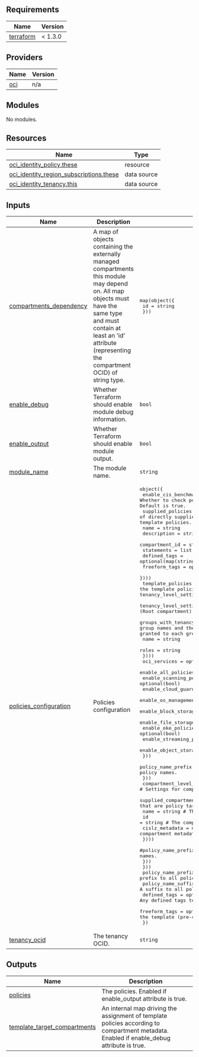 ## Requirements

| Name | Version |
|------|---------|
| <a name="requirement_terraform"></a> [terraform](#requirement\_terraform) | < 1.3.0 |

## Providers

| Name | Version |
|------|---------|
| <a name="provider_oci"></a> [oci](#provider\_oci) | n/a |

## Modules

No modules.

## Resources

| Name | Type |
|------|------|
| [oci_identity_policy.these](https://registry.terraform.io/providers/oracle/oci/latest/docs/resources/identity_policy) | resource |
| [oci_identity_region_subscriptions.these](https://registry.terraform.io/providers/oracle/oci/latest/docs/data-sources/identity_region_subscriptions) | data source |
| [oci_identity_tenancy.this](https://registry.terraform.io/providers/oracle/oci/latest/docs/data-sources/identity_tenancy) | data source |

## Inputs

| Name | Description | Type | Default | Required |
|------|-------------|------|---------|:--------:|
| <a name="input_compartments_dependency"></a> [compartments\_dependency](#input\_compartments\_dependency) | A map of objects containing the externally managed compartments this module may depend on. All map objects must have the same type and must contain at least an 'id' attribute (representing the compartment OCID) of string type. | <pre>map(object({<br>    id = string<br>  }))</pre> | `null` | no |
| <a name="input_enable_debug"></a> [enable\_debug](#input\_enable\_debug) | Whether Terraform should enable module debug information. | `bool` | `false` | no |
| <a name="input_enable_output"></a> [enable\_output](#input\_enable\_output) | Whether Terraform should enable module output. | `bool` | `true` | no |
| <a name="input_module_name"></a> [module\_name](#input\_module\_name) | The module name. | `string` | `"iam-policies"` | no |
| <a name="input_policies_configuration"></a> [policies\_configuration](#input\_policies\_configuration) | Policies configuration | <pre>object({<br>    enable_cis_benchmark_checks = optional(bool) # Whether to check policies for CIS Foundations Benchmark recommendations. Default is true.<br>    supplied_policies = optional(map(object({ # A map of directly supplied policies. Use this to suplement or override the template policies.<br>      name             = string<br>      description      = string<br>      compartment_id   = string<br>      statements       = list(string)<br>      defined_tags     = optional(map(string))<br>      freeform_tags    = optional(map(string))<br>    })))<br>    template_policies = optional(object({ # An object describing the template policies. In this mode, policies are derived according to tenancy_level_settings and compartment_level_settings.<br>      tenancy_level_settings = optional(object({ # Settings for tenancy level (Root compartment) policies generation.<br>        groups_with_tenancy_level_roles = optional(list(object({ # A list of group names and their roles at the tenancy level. Template policies are granted to each group in the Root compartment.<br>          name = string<br>          roles = string<br>        })))<br>        oci_services = optional(object({<br>          enable_all_policies = optional(bool)<br>          enable_scanning_policies = optional(bool)<br>          enable_cloud_guard_policies = optional(bool)<br>          enable_os_management_policies = optional(bool)<br>          enable_block_storage_policies = optional(bool)<br>          enable_file_storage_policies = optional(bool)<br>          enable_oke_policies = optional(bool)<br>          enable_streaming_policies = optional(bool)<br>          enable_object_storage_policies = optional(bool)<br>        }))<br>        policy_name_prefix = optional(string) # A prefix to Root compartment policy names.<br>      }))<br>      compartment_level_settings = optional(object({ # Settings for compartment (non Root) level policies generation.<br>        supplied_compartments = optional(map(object({ # List of compartments that are policy targets.<br>          name = string # The compartment name<br>          id   = string # The compartment id<br>          cislz_metadata = map(string) # The compartment metadata. See module README.md for details.<br>        })))<br>        #policy_name_prefix = optional(string) # A prefix to compartment policy names.<br>      }))<br>    }))<br>    policy_name_prefix = optional(string) # A prefix to all policy names.<br>    policy_name_suffix = optional(string) # A suffix to all policy names.<br>    defined_tags = optional(map(string)) # Any defined tags to apply on the template (pre-configured) policies.<br>    freeform_tags = optional(map(string)) # Any freeform tags to apply on the template (pre-configured) policies.<br>  })</pre> | `null` | no |
| <a name="input_tenancy_ocid"></a> [tenancy\_ocid](#input\_tenancy\_ocid) | The tenancy OCID. | `string` | n/a | yes |

## Outputs

| Name | Description |
|------|-------------|
| <a name="output_policies"></a> [policies](#output\_policies) | The policies. Enabled if enable\_output attribute is true. |
| <a name="output_template_target_compartments"></a> [template\_target\_compartments](#output\_template\_target\_compartments) | An internal map driving the assignment of template policies according to compartment metadata. Enabled if enable\_debug attribute is true. |
